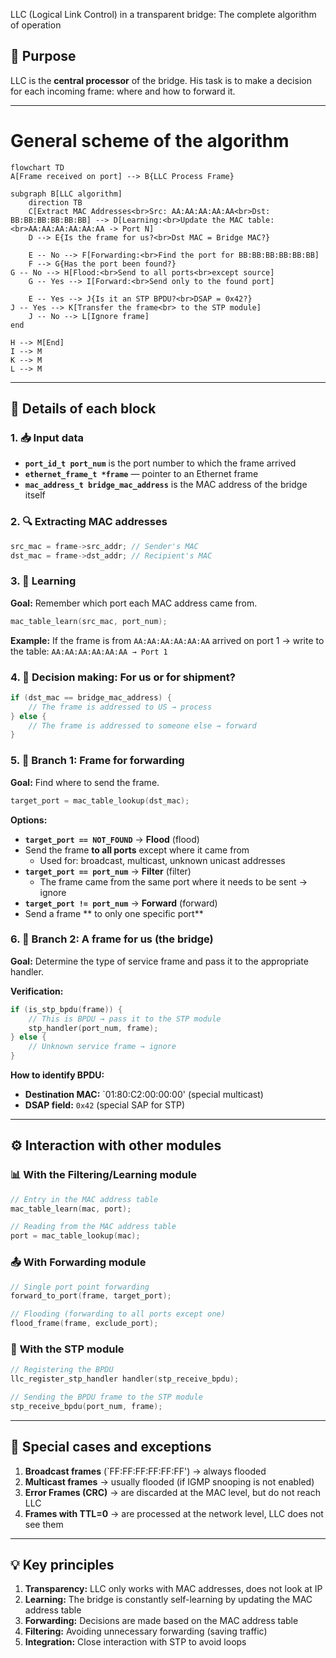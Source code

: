  LLC (Logical Link Control) in a transparent bridge: The complete algorithm of operation

## 🎯 Purpose
LLC is the **central processor** of the bridge. His task is to make a decision for each incoming frame: where and how to forward it.

---

# General scheme of the algorithm

```mermaid
flowchart TD
A[Frame received on port] --> B{LLC Process Frame}

subgraph B[LLC algorithm]
    direction TB
    C[Extract MAC Addresses<br>Src: AA:AA:AA:AA:AA<br>Dst: BB:BB:BB:BB:BB:BB] --> D[Learning:<br>Update the MAC table:<br>AA:AA:AA:AA:AA:AA -> Port N]
    D --> E{Is the frame for us?<br>Dst MAC = Bridge MAC?}
    
    E -- No --> F[Forwarding:<br>Find the port for BB:BB:BB:BB:BB:BB]
    F --> G{Has the port been found?}
G -- No --> H[Flood:<br>Send to all ports<br>except source]
    G -- Yes --> I[Forward:<br>Send only to the found port]
    
    E -- Yes --> J{Is it an STP BPDU?<br>DSAP = 0x42?}
J -- Yes --> K[Transfer the frame<br> to the STP module]
    J -- No --> L[Ignore frame]
end

H --> M[End]
I --> M
K --> M
L --> M
```

---

## 🧩 Details of each block

### 1. 📥 **Input data**
- **`port_id_t port_num`** is the port number to which the frame arrived
- **`ethernet_frame_t *frame`** — pointer to an Ethernet frame
- **`mac_address_t bridge_mac_address`** is the MAC address of the bridge itself

### 2. 🔍 **Extracting MAC addresses**
```c
src_mac = frame->src_addr; // Sender's MAC
dst_mac = frame->dst_addr; // Recipient's MAC
```

### 3. 🧠 **Learning**
**Goal:** Remember which port each MAC address came from.
```c
mac_table_learn(src_mac, port_num);
```
**Example:** If the frame is from `AA:AA:AA:AA:AA:AA` arrived on port 1 → write to the table: `AA:AA:AA:AA:AA:AA → Port 1`

### 4. 🤔 **Decision making: For us or for shipment?**
```c
if (dst_mac == bridge_mac_address) {
    // The frame is addressed to US → process
} else {
    // The frame is addressed to someone else → forward
}
```

### 5. 🎯 **Branch 1: Frame for forwarding**
**Goal:** Find where to send the frame.
```c
target_port = mac_table_lookup(dst_mac);
```

**Options:**
- **`target_port == NOT_FOUND`** → **Flood** (flood)
- Send the frame **to all ports** except where it came from
  - Used for: broadcast, multicast, unknown unicast addresses
- **`target_port == port_num`** → **Filter** (filter)
  - The frame came from the same port where it needs to be sent → ignore
- **`target_port != port_num`** → **Forward** (forward)
- Send a frame ** to only one specific port**

### 6. 🤖 **Branch 2: A frame for us (the bridge)**
**Goal:** Determine the type of service frame and pass it to the appropriate handler.

**Verification:**
```c
if (is_stp_bpdu(frame)) {
    // This is BPDU → pass it to the STP module
    stp_handler(port_num, frame);
} else {
    // Unknown service frame → ignore
}
```

**How to identify BPDU:**
- **Destination MAC:** `01:80:C2:00:00:00' (special multicast)
- **DSAP field:** `0x42` (special SAP for STP)

---

## ⚙️ **Interaction with other modules**

### 📊 **With the Filtering/Learning module**
```c
// Entry in the MAC address table
mac_table_learn(mac, port);

// Reading from the MAC address table
port = mac_table_lookup(mac);
```

### 📤 **With Forwarding module**
```c
// Single port point forwarding
forward_to_port(frame, target_port);

// Flooding (forwarding to all ports except one) 
flood_frame(frame, exclude_port);
```

### 🌳 **With the STP module**
```c
// Registering the BPDU
llc_register_stp_handler handler(stp_receive_bpdu);

// Sending the BPDU frame to the STP module
stp_receive_bpdu(port_num, frame);
```
 
---

## 🚨 **Special cases and exceptions**

1. **Broadcast frames** (`FF:FF:FF:FF:FF:FF') → always flooded
2. **Multicast frames** → usually flooded (if IGMP snooping is not enabled)
3. **Error Frames (CRC)** → are discarded at the MAC level, but do not reach LLC
4. **Frames with TTL=0** → are processed at the network level, LLC does not see them

---

## 💡 Key principles

1. **Transparency:** LLC only works with MAC addresses, does not look at IP
2. **Learning:** The bridge is constantly self-learning by updating the MAC address table
3. **Forwarding:** Decisions are made based on the MAC address table
4. **Filtering:** Avoiding unnecessary forwarding (saving traffic)
5. **Integration:** Close interaction with STP to avoid loops

 